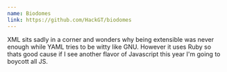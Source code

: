 ```yaml
---
name: Biodomes
link: https://github.com/HackGT/biodomes
---
```


XML sits sadly in a corner and wonders why being extensible was never enough while YAML tries to be witty like GNU. However it uses Ruby so thats good cause if I see another flavor of Javascript this year I'm going to boycott all JS.